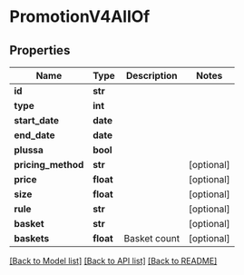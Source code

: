 # PromotionV4AllOf

## Properties
Name | Type | Description | Notes
------------ | ------------- | ------------- | -------------
**id** | **str** |  | 
**type** | **int** |  | 
**start_date** | **date** |  | 
**end_date** | **date** |  | 
**plussa** | **bool** |  | 
**pricing_method** | **str** |  | [optional] 
**price** | **float** |  | [optional] 
**size** | **float** |  | [optional] 
**rule** | **str** |  | [optional] 
**basket** | **str** |  | [optional] 
**baskets** | **float** | Basket count | [optional] 

[[Back to Model list]](../README.md#documentation-for-models) [[Back to API list]](../README.md#documentation-for-api-endpoints) [[Back to README]](../README.md)


